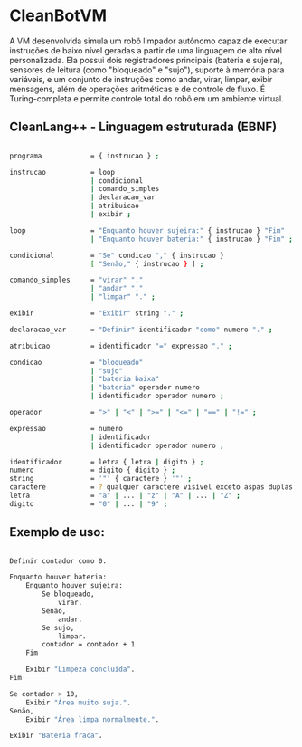 # CleanBotVM

A VM desenvolvida simula um robô limpador autônomo capaz de executar instruções de baixo nível geradas a partir de uma linguagem de alto nível personalizada. Ela possui dois registradores principais (bateria e sujeira), sensores de leitura (como "bloqueado" e "sujo"), suporte à memória para variáveis, e um conjunto de instruções como andar, virar, limpar, exibir mensagens, além de operações aritméticas e de controle de fluxo. É Turing-completa e permite controle total do robô em um ambiente virtual.

## CleanLang++ - Linguagem estruturada (EBNF) 

```bash

programa            = { instrucao } ;

instrucao           = loop
                    | condicional
                    | comando_simples
                    | declaracao_var
                    | atribuicao
                    | exibir ;

loop                = "Enquanto houver sujeira:" { instrucao } "Fim"
                    | "Enquanto houver bateria:" { instrucao } "Fim" ;

condicional         = "Se" condicao "," { instrucao }
                    [ "Senão," { instrucao } ] ;

comando_simples     = "virar" "."
                    | "andar" "."
                    | "limpar" "." ;

exibir              = "Exibir" string "." ;

declaracao_var      = "Definir" identificador "como" numero "." ;

atribuicao          = identificador "=" expressao "." ;

condicao            = "bloqueado"
                    | "sujo"
                    | "bateria baixa"
                    | "bateria" operador numero
                    | identificador operador numero ;

operador            = ">" | "<" | ">=" | "<=" | "==" | "!=" ;

expressao           = numero 
                    | identificador 
                    | identificador operador numero ;

identificador       = letra { letra | digito } ;
numero              = digito { digito } ;
string              = '"' { caractere } '"' ;
caractere           = ? qualquer caractere visível exceto aspas duplas ? ;
letra               = "a" | ... | "z" | "A" | ... | "Z" ;
digito              = "0" | ... | "9" ;

```

## Exemplo de uso:

```bash

Definir contador como 0.

Enquanto houver bateria:
    Enquanto houver sujeira:
        Se bloqueado,
            virar.
        Senão,
            andar.
        Se sujo,
            limpar.
        contador = contador + 1.
    Fim

    Exibir "Limpeza concluída".
Fim

Se contador > 10,
    Exibir "Área muito suja.".
Senão,
    Exibir "Área limpa normalmente.".

Exibir "Bateria fraca".

```
